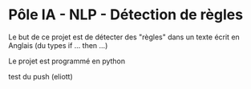 # Pôle IA - NLP - Détection de règles

Le but de ce projet est de détecter des "règles" dans un texte écrit en Anglais (du types if ... then ...)

Le projet est programmé en python

test du push (eliott)